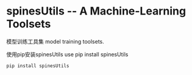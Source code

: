# spinesUtils -- A Machine-Learning Toolsets

模型训练工具集 model training  toolsets.

使用pip安装spinesUtils use pip install spinesUtils
```bash
pip install spinesUtils
```
